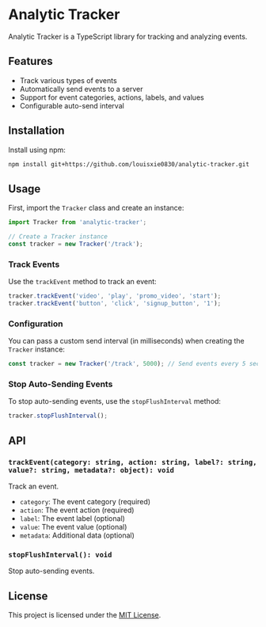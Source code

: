 # Analytic Tracker

Analytic Tracker is a TypeScript library for tracking and analyzing events.

## Features

- Track various types of events
- Automatically send events to a server
- Support for event categories, actions, labels, and values
- Configurable auto-send interval

## Installation

Install using npm:

```bash
npm install git+https://github.com/louisxie0830/analytic-tracker.git
```

## Usage

First, import the `Tracker` class and create an instance:

```typescript
import Tracker from 'analytic-tracker';

// Create a Tracker instance
const tracker = new Tracker('/track');
```

### Track Events

Use the `trackEvent` method to track an event:

```typescript
tracker.trackEvent('video', 'play', 'promo_video', 'start');
tracker.trackEvent('button', 'click', 'signup_button', '1');
```

### Configuration

You can pass a custom send interval (in milliseconds) when creating the `Tracker` instance:

```typescript
const tracker = new Tracker('/track', 5000); // Send events every 5 seconds
```

### Stop Auto-Sending Events

To stop auto-sending events, use the `stopFlushInterval` method:

```typescript
tracker.stopFlushInterval();
```

## API

### `trackEvent(category: string, action: string, label?: string, value?: string, metadata?: object): void`

Track an event.

- `category`: The event category (required)
- `action`: The event action (required)
- `label`: The event label (optional)
- `value`: The event value (optional)
- `metadata`: Additional data (optional)

### `stopFlushInterval(): void`

Stop auto-sending events.

## License

This project is licensed under the [MIT License](LICENSE).
